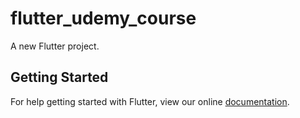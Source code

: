 # flutter_udemy_course

A new Flutter project.

## Getting Started

For help getting started with Flutter, view our online
[documentation](https://flutter.io/).
